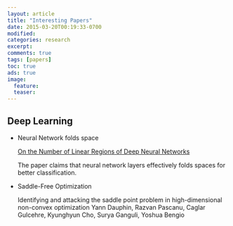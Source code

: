 ```yaml
---
layout: article
title: "Interesting Papers"
date: 2015-03-20T00:19:33-0700
modified:
categories: research
excerpt:
comments: true
tags: [papers]
toc: true
ads: true
image:
  feature:
  teaser:
---
```



## Deep Learning

- Neural Network folds space

    [On the Number of Linear Regions of Deep Neural Networks](http://arxiv.org/pdf/1402.1869.pdf)

    The paper claims that neural network layers effectively folds spaces for better classification.

- Saddle-Free Optimization

    Identifying and attacking the saddle point problem in high-dimensional non-convex optimization
    Yann Dauphin, Razvan Pascanu, Caglar Gulcehre, Kyunghyun Cho, Surya Ganguli, Yoshua Bengio
